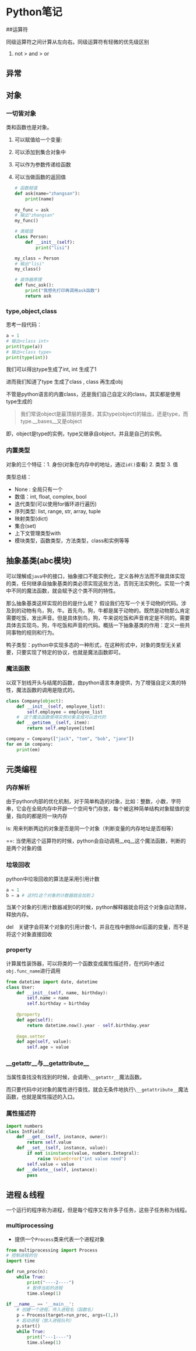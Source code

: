 #  Python笔记

##运算符

同级运算符之间计算从左向右。同级运算符有轻微的优先级区别

1. not > and > or

## 异常



## 对象

### 一切皆对象

类和函数也是对象。

1. 可以赋值给一个变量:

2. 可以添加到集合对象中

3. 可以作为参数传递给函数

4. 可以当做函数的返回值

   ```python
   # 函数赋值
   def ask(name="zhangsan"):
       print(name)
       
   my_func = ask
   # 输出"zhangsan"
   my_func()
   
   # 类赋值
   class Person:
       def __init__(self):
           print("lisi")
   
   my_class = Person
   # 输出"lisi"
   my_class()
   
   # 装饰器原理
   def func_ask():
       print("我想先打印再调用ask函数")
       return ask
   ```

### type,object,class

思考一段代码：

```python
a = 1
# 输出<class int>
print(type(a))
# 输出<class type>
print(type(int))
```

我们可以得出type生成了int, int 生成了1

进而我们知道了type 生成了class , class 再生成obj

不管是python语言的内置class，还是我们自己自定义的class，其实都是使用type生成的

> 我们常说object是最顶层的基类，其实type(object)的输出，还是type，而type.\__bases__又是object

即，object是type的实例，type又继承自object，并且是自己的实例。

### 内置类型

对象的三个特征：1. 身份(对象在内存中的地址，通过`id()`查看)   2. 类型  3. 值

类型总结：

+ None : 全局只有一个
+ 数值：int, float, complex, bool
+ 迭代类型(可以使用for循环进行遍历)
+ 序列类型: list, range, str, array, tuple
+ 映射类型(dict)
+ 集合(set)
+ 上下文管理类型with
+ 模块类型，函数类型，方法类型，class和实例等等

## 抽象基类(abc模块)

可以理解成`java`中的接口，抽象接口不能实例化，定义各种方法而不做具体实现的类，任何继承自抽象基类的类必须实现这些方法，否则无法实例化。实现一个类中不同的魔法函数，就会赋予这个类不同的特性。

那么抽象基类这样实现的目的是什么呢？ 假设我们在写一个关于动物的代码。涉及到的动物有鸟，狗，牛。首先鸟，狗，牛都是属于动物的。既然是动物那么肯定需要吃饭，发出声音。但是具体到鸟，狗，牛来说吃饭和声音肯定是不同的。需要具体去实现鸟，狗，牛吃饭和声音的代码。概括一下抽象基类的作用：定义一些共同事物的规则和行为。

鸭子类型：python中实现多态的一种形式，在这种形式中，对象的类型无关紧要，只要实现了特定的协议，也就是魔法函数即可。

### 魔法函数

以双下划线开头与结尾的函数，由python语言本身提供，为了增强自定义类的特性，魔法函数的调用是隐式的。

```python
class Company(object):
    def __init__(self, employee_list):
        self.employee = employee_list
    #　这个魔法函数使得实例对象变成可以迭代的    
    def __getitem__(self, item):
        return self.employee[item]

company = Company(["jack", "tom", "bob", "jane"])
for em in company:
    print(em)
```



## 元类编程

### 内存解析

由于python内部的优化机制，对于简单构造的对象，比如：整数，小数，字符串，它会在全局内存中开辟一个空间专门存放，每个被这种简单结构对象赋值的变量，指向的都是同一块内存

is: 用来判断两边的对象是否是同一个对象（判断变量的内存地址是否相等）

==: 当使用这个运算符的时候，python会自动调用\__eq__这个魔法函数，判断的是两个对象的值

### 垃圾回收

python中垃圾回收的算法是采用引用计数

```python
a = 1
b = a # 这时1这个对象的计数器就会加到２
```

当某个对象的引用计数器减到0的时候，python解释器就会将这个对象自动清除，释放内存。

del　关键字会将某个对象的引用计数-1，并且在栈中删除del后面的变量，而不是将这个对象直接回收

### property

计算属性装饰器，可以将类的一个函数变成属性描述符，在代码中通过`obj.func_name`进行调用

```python
from datetime import date, datetime
class User:
    def __init__(self, name, birthday):
        self.name = name
        self.birthday = birthday
        
    @property
    def age(self):
        return datetime.now().year - self.birthday.year
    
    @age.setter
    def age(self, value):
        self.age = value
```

### \_\_getattr\_\_与\_\_getattribute__

当属性查找没有找到的时候，会调用`\__getattr__`魔法函数。

而只要代码中对对象的属性进行查找，就会无条件地执行`\__getattribute__`魔法函数，也就是属性描述的入口。

### 属性描述符

```python
import numbers
class IntField:
    def __get__(self, instance, owner):
        return self.value
    def __set__(self, instance, value):
        if not isinstance(value, numbers.Integral):
            raise ValueError("int value need")
        self.value = value
    def __delete__(self, instance):
        pass
```



## 进程＆线程

一个运行的程序称为进程，但是每个程序又有许多子任务，这些子任务称为线程。

### multiprocessing

+ 提供一个`Process`类来代表一个进程对象

```python
from multiprocessing import Process
# 控制进程的包
import time

def run_proc(n):
    while True:
        print("----2----")
        # 暂停当前的进程
        time.sleep(1)
        
if __name__ == '__main__':
    # 创建一个进程，传入进程名（函数名）
	p = Process(target=run_proc, args=(1,))
    # 启动进程（放入进程队列）
    p.start()
    while True:
        print("---1----")
        time.sleep(1)
```



